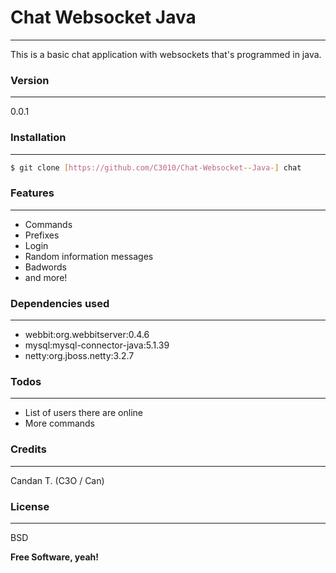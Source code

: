 # Chat Websocket Java
----

This is a basic chat application with websockets that's programmed in java.

### Version
----
0.0.1

### Installation
----

```sh
$ git clone [https://github.com/C3010/Chat-Websocket--Java-] chat
```

### Features
----

* Commands
* Prefixes
* Login
* Random information messages
* Badwords
* and more!

### Dependencies used
----

* webbit:org.webbitserver:0.4.6
* mysql:mysql-connector-java:5.1.39
* netty:org.jboss.netty:3.2.7

### Todos
----

 - List of users there are online
 - More commands

### Credits
----

Candan T. (C3O / Can)

### License
----

BSD


**Free Software, yeah!**

   [dill]: <https://github.com/C3010/Chat-Websocket--Java->
   [git-repo-url]: <https://github.com/C3010/Chat-Websocket--Java-.git>
